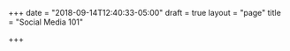+++
date = "2018-09-14T12:40:33-05:00"
draft = true
layout = "page"
title = "Social Media 101"

+++
